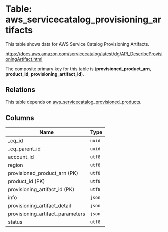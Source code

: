 # Table: aws_servicecatalog_provisioning_artifacts

This table shows data for AWS Service Catalog Provisioning Artifacts.

https://docs.aws.amazon.com/servicecatalog/latest/dg/API_DescribeProvisioningArtifact.html

The composite primary key for this table is (**provisioned_product_arn**, **product_id**, **provisioning_artifact_id**).

## Relations

This table depends on [aws_servicecatalog_provisioned_products](aws_servicecatalog_provisioned_products.md).

## Columns

| Name          | Type          |
| ------------- | ------------- |
|_cq_id|`uuid`|
|_cq_parent_id|`uuid`|
|account_id|`utf8`|
|region|`utf8`|
|provisioned_product_arn (PK)|`utf8`|
|product_id (PK)|`utf8`|
|provisioning_artifact_id (PK)|`utf8`|
|info|`json`|
|provisioning_artifact_detail|`json`|
|provisioning_artifact_parameters|`json`|
|status|`utf8`|